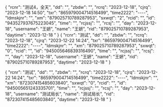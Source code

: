 {
    "rcnr": "测试4，全天",
    "dd": "",
    "zbdw": "",
    "rcrq": "2023-12-18",
    "cjrq": "2023-12-18 14:50",
    "txr": "865979004714516499",
    "time2222": "----",
    "ldmskjnr": "",
    "xm": "879025710789287953",
    "sxwqt": "2",
    "rcid": "",
    "id": "943527937675223045",
    "time": "",
    "rcjssj": "",
    "rcsj": "",
    "day": "2023-12-18",
    "username": "王妍",
    "name": "王妍",
    "rid": "879025710789287953",
    "daytime": "2023-12-18 "
}
{
    "rcnr": "测试",
    "dd": "",
    "zbdw": "",
    "rcrq": "2023-12-18",
    "cjrq": "2023-12-22 14:24",
    "txr": "865979004714516499",
    "time2222": "----",
    "ldmskjnr": "",
    "xm": "879025710789287953",
    "sxwqt": "0",
    "rcid": "",
    "id": "945005646839316490",
    "time": "",
    "rcjssj": "",
    "rcsj": "",
    "day": "2023-12-18",
    "username": "王妍",
    "name": "王妍",
    "rid": "879025710789287953",
    "daytime": "2023-12-18 "
}

{
    "rcnr": "测试",
    "dd": "",
    "zbdw": "",
    "rcrq": "2023-12-18",
    "cjrq": "2023-12-22 14:24",
    "txr": "865979004714516499",
    "time2222": "----",
    "ldmskjnr": "",
    "xm": "872307415485603840",
    "sxwqt": "0",
    "rcid": "",
    "id": "945005651243335701",
    "time": "",
    "rcjssj": "",
    "rcsj": "",
    "day": "2023-12-18",
    "username": "测试局长",
    "name": "测试局长",
    "rid": "872307415485603840",
    "daytime": "2023-12-18 "
}